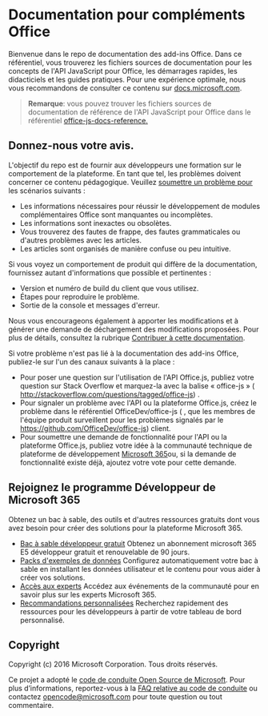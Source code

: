 # <a name="office-add-ins-documentation"></a>Documentation pour compléments Office

Bienvenue dans le repo de documentation des add-ins Office. Dans ce référentiel, vous trouverez les fichiers sources de documentation pour les concepts de l'API JavaScript pour Office, les démarrages rapides, les didacticiels et les guides pratiques. Pour une expérience optimale, nous vous recommandons de consulter ce contenu sur [docs.microsoft.com](https://docs.microsoft.com/office/dev/add-ins).

> **Remarque**: vous pouvez trouver les fichiers sources de documentation de référence de l'API JavaScript pour Office dans le référentiel [office-js-docs-reference.](https://github.com/OfficeDev/office-js-docs-reference)

## <a name="give-us-your-feedback"></a>Donnez-nous votre avis.

L'objectif du repo est de fournir aux développeurs une formation sur le comportement de la plateforme. En tant que tel, les problèmes doivent concerner ce contenu pédagogique. Veuillez [soumettre un problème pour](https://github.com/OfficeDev/office-js-docs-pr/issues) les scénarios suivants :

- Les informations nécessaires pour réussir le développement de modules complémentaires Office sont manquantes ou incomplètes.
- Les informations sont inexactes ou obsolètes.
- Vous trouverez des fautes de frappe, des fautes grammaticales ou d'autres problèmes avec les articles.
- Les articles sont organisés de manière confuse ou peu intuitive.

Si vous voyez un comportement de produit qui diffère de la documentation, fournissez autant d'informations que possible et pertinentes :

- Version et numéro de build du client que vous utilisez.
- Étapes pour reproduire le problème.
- Sortie de la console et messages d'erreur.

Nous vous encourageons également à apporter les modifications et à générer une demande de déchargement des modifications proposées. Pour plus de détails, consultez la rubrique [Contribuer à cette documentation](Contributing.md).

Si votre problème n'est pas lié à la documentation des add-ins Office, publiez-le sur l'un des canaux suivants à la place :

- Pour poser une question sur l'utilisation de l'API Office.js, publiez votre question sur Stack Overflow et marquez-la avec la balise « office-js » ( http://stackoverflow.com/questions/tagged/office-js) .
- Pour signaler un problème avec l'API ou la plateforme Office.js, créez le problème dans le référentiel OfficeDev/office-js ( , que les membres de l'équipe produit surveillent pour les problèmes signalés par le https://github.com/OfficeDev/office-js) client.
- Pour soumettre une demande de fonctionnalité pour l'API ou la plateforme Office.js, publiez votre idée à la communauté technique de plateforme de développement [Microsoft 365](https://techcommunity.microsoft.com/t5/microsoft-365-developer-platform/idb-p/Microsoft365DeveloperPlatform)ou, si la demande de fonctionnalité existe déjà, ajoutez votre vote pour cette demande.

## <a name="join-the-microsoft-365-developer-program"></a>Rejoignez le programme Développeur de Microsoft 365

Obtenez un bac à sable, des outils et d'autres ressources gratuits dont vous avez besoin pour créer des solutions pour la plateforme Microsoft 365.

- [Bac à sable développeur gratuit](https://developer.microsoft.com/microsoft-365/dev-program#Subscription) Obtenez un abonnement microsoft 365 E5 développeur gratuit et renouvelable de 90 jours.
- [Packs d'exemples de données](https://developer.microsoft.com/microsoft-365/dev-program#Sample) Configurez automatiquement votre bac à sable en installant les données utilisateur et le contenu pour vous aider à créer vos solutions.
- [Accès aux experts](https://developer.microsoft.com/microsoft-365/dev-program#Experts) Accédez aux événements de la communauté pour en savoir plus sur les experts Microsoft 365.
- [Recommandations personnalisées](https://developer.microsoft.com/microsoft-365/dev-program#Recommendations) Recherchez rapidement des ressources pour les développeurs à partir de votre tableau de bord personnalisé.


## <a name="copyright"></a>Copyright

Copyright (c) 2016 Microsoft Corporation. Tous droits réservés.


Ce projet a adopté le [code de conduite Open Source de Microsoft](https://opensource.microsoft.com/codeofconduct/). Pour plus d’informations, reportez-vous à la [FAQ relative au code de conduite](https://opensource.microsoft.com/codeofconduct/faq/) ou contactez [opencode@microsoft.com](mailto:opencode@microsoft.com) pour toute question ou tout commentaire.
